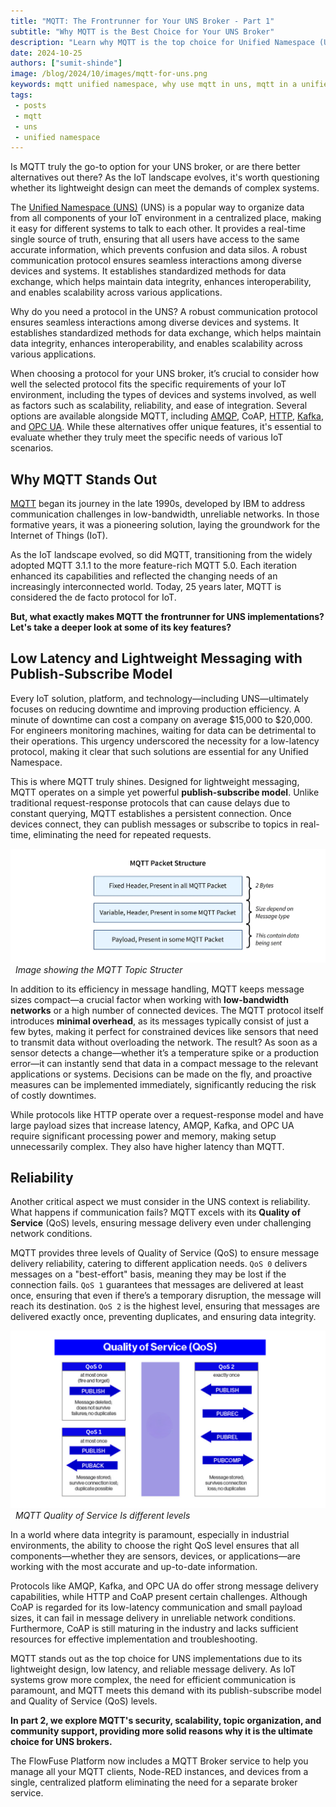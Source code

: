 ```yaml
--- 
title: "MQTT: The Frontrunner for Your UNS Broker - Part 1" 
subtitle: "Why MQTT is the Best Choice for Your UNS Broker"
description: "Learn why MQTT is the top choice for Unified Namespace (UNS) brokers and explore the ideal platform that simplifies the connection of devices and services while providing a reliable MQTT broker service."
date: 2024-10-25
authors: ["sumit-shinde"]
image: /blog/2024/10/images/mqtt-for-uns.png
keywords: mqtt unified namespace, why use mqtt in uns, mqtt in a unified namespace, mqtt data modeling UNS, Best protocols for UNS IoT, Implementing UNS with MQTT, Unified Namespace protocols
tags: 
 - posts
 - mqtt
 - uns
 - unified namespace
---
```


Is MQTT truly the go-to option for your UNS broker, or are there better alternatives out there? As the IoT landscape evolves, it's worth questioning whether its lightweight design can meet the demands of complex systems. 

<!--more-->

The [Unified Namespace (UNS)](/blog/2023/12/introduction-to-unified-namespace/) (UNS) is a popular way to organize data from all components of your IoT environment in a centralized place, making it easy for different systems to talk to each other. It provides a real-time single source of truth, ensuring that all users have access to the same accurate information, which prevents confusion and data silos. A robust communication protocol ensures seamless interactions among diverse devices and systems. It establishes standardized methods for data exchange, which helps maintain data integrity, enhances interoperability, and enables scalability across various applications.

Why do you need a protocol in the UNS? A robust communication protocol ensures seamless interactions among diverse devices and systems. It establishes standardized methods for data exchange, which helps maintain data integrity, enhances interoperability, and enables scalability across various applications.

When choosing a protocol for your UNS broker, it’s crucial to consider how well the selected protocol fits the specific requirements of your IoT environment, including the types of devices and systems involved, as well as factors such as scalability, reliability, and ease of integration. Several options are available alongside MQTT, including [AMQP](/node-red/protocol/amqp/), CoAP, [HTTP](/node-red/integration-technologies/rest/), [Kafka](/blog/2024/03/using-kafka-with-node-red/), and [OPC UA](/node-red/protocol/opa-ua/). While these alternatives offer unique features, it's essential to evaluate whether they truly meet the specific needs of various IoT scenarios.

## Why MQTT Stands Out

[MQTT](/node-red/protocol/mqtt/) began its journey in the late 1990s, developed by IBM to address communication challenges in low-bandwidth, unreliable networks. In those formative years, it was a pioneering solution, laying the groundwork for the Internet of Things (IoT).

As the IoT landscape evolved, so did MQTT, transitioning from the widely adopted MQTT 3.1.1 to the more feature-rich MQTT 5.0. Each iteration enhanced its capabilities and reflected the changing needs of an increasingly interconnected world. Today, 25 years later, MQTT is considered the de facto protocol for IoT.

**But, what exactly makes MQTT the frontrunner for UNS implementations? Let's take a deeper look at some of its key features?**

## Low Latency and Lightweight Messaging with Publish-Subscribe Model

Every IoT solution, platform, and technology—including UNS—ultimately focuses on reducing downtime and improving production efficiency. A minute of downtime can cost a company on average $15,000 to $20,000. For engineers monitoring machines, waiting for data can be detrimental to their operations. This urgency underscored the necessity for a low-latency protocol, making it clear that such solutions are essential for any Unified Namespace.

This is where MQTT truly shines. Designed for lightweight messaging, MQTT operates on a simple yet powerful **publish-subscribe model**. Unlike traditional request-response protocols that can cause delays due to constant querying, MQTT establishes a persistent connection. Once devices connect, they can publish messages or subscribe to topics in real-time, eliminating the need for repeated requests.

![MQTT Topic structure](./images/mqtt-packate-size.png)  
_Image showing the MQTT Topic Structer_

In addition to its efficiency in message handling, MQTT keeps message sizes compact—a crucial factor when working with **low-bandwidth networks** or a high number of connected devices. The MQTT protocol itself introduces **minimal overhead**, as its messages typically consist of just a few bytes, making it perfect for constrained devices like sensors that need to transmit data without overloading the network. The result? As soon as a sensor detects a change—whether it’s a temperature spike or a production error—it can instantly send that data in a compact message to the relevant applications or systems. Decisions can be made on the fly, and proactive measures can be implemented immediately, significantly reducing the risk of costly downtimes.

While protocols like HTTP operate over a request-response model and have large payload sizes that increase latency, AMQP, Kafka, and OPC UA require significant processing power and memory, making setup unnecessarily complex. They also have higher latency than MQTT.

## Reliability

Another critical aspect we must consider in the UNS context is reliability. What happens if communication fails? MQTT excels with its **Quality of Service** (QoS) levels, ensuring message delivery even under challenging network conditions.

MQTT provides three levels of Quality of Service (QoS) to ensure message delivery reliability, catering to different application needs. `QoS 0` delivers messages on a "best-effort" basis, meaning they may be lost if the connection fails. `QoS 1` guarantees that messages are delivered at least once, ensuring that even if there’s a temporary disruption, the message will reach its destination. `QoS 2` is the highest level, ensuring that messages are delivered exactly once, preventing duplicates, and ensuring data integrity.

![MQTT Quality of Service's different levels](./images/mqtt-qos.png)  
_MQTT Quality of Service Is different levels_

In a world where data integrity is paramount, especially in industrial environments, the ability to choose the right QoS level ensures that all components—whether they are sensors, devices, or applications—are working with the most accurate and up-to-date information.

Protocols like AMQP, Kafka, and OPC UA  do offer strong message delivery capabilities, while HTTP and CoAP present certain challenges. Although CoAP is regarded for its low-latency communication and small payload sizes, it can fail in message delivery in unreliable network conditions. Furthermore, CoAP is still maturing in the industry and lacks sufficient resources for effective implementation and troubleshooting.

MQTT stands out as the top choice for UNS implementations due to its lightweight design, low latency, and reliable message delivery. As IoT systems grow more complex, the need for efficient communication is paramount, and MQTT meets this demand with its publish-subscribe model and Quality of Service (QoS) levels.

**In part 2, we explore MQTT's security, scalability, topic organization, and community support, providing more solid reasons why it is the ultimate choice for UNS brokers.**

The FlowFuse Platform now includes a MQTT Broker service to help you manage all your MQTT clients, Node-RED instances, and devices from a single, centralized platform eliminating the need for a separate broker service.